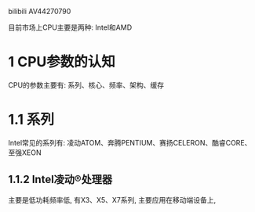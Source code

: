 bilibili AV44270790

目前市场上CPU主要是两种: Intel和AMD

# 1 CPU参数的认知

CPU的参数主要有: 系列、核心、频率、架构、缓存

# 1.1 系列

Intel常见的系列有: 凌动ATOM、奔腾PENTIUM、赛扬CELERON、酷睿CORE、至强XEON

## 1.1.2 Intel凌动®️处理器

主要是低功耗频率低, 有X3、X5、X7系列, 主要应用在移动端设备上, 